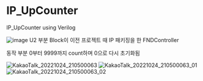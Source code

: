 # IP_UpCounter
IP_UpCounter using Verilog

![image](https://user-images.githubusercontent.com/102197947/197518727-611f7bbc-0f6e-4f28-92ea-07ad159d29ce.png)
U2 부분 Block이 이전 프로젝트 때 IP 패키징을 한 FNDController

동작 부분
0부터 9999까지 count하며 0으로 다시 초기화됨

![KakaoTalk_20221024_210500063](https://user-images.githubusercontent.com/102197947/197521882-26877c97-3f26-4d84-8471-7a8a27b5950a.jpg)
![KakaoTalk_20221024_210500063_01](https://user-images.githubusercontent.com/102197947/197521893-50e161d5-5a0d-46c7-a316-e95efdddce82.jpg)
![KakaoTalk_20221024_210500063_02](https://user-images.githubusercontent.com/102197947/197521899-f5e68353-1d4f-4ac8-a2a9-85665ee529c6.jpg)

